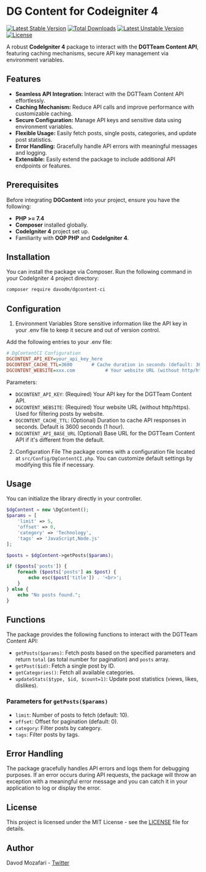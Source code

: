 # DG Content for Codeigniter 4
    
[![Latest Stable Version](https://poser.pugx.org/davodm/dg-content-ci/v)](//packagist.org/packages/davodm/dg-content-ci)
[![Total Downloads](https://poser.pugx.org/davodm/dg-content-ci/downloads)](//packagist.org/packages/davodm/dg-content-ci)
[![Latest Unstable Version](https://poser.pugx.org/davodm/dg-content-ci/v/unstable)](//packagist.org/packages/davodm/dg-content-ci)
[![License](https://poser.pugx.org/davodm/dg-content-ci/license)](//packagist.org/packages/davodm/dg-content-ci)

A robust **CodeIgniter 4** package to interact with the **DGTTeam Content API**, featuring caching mechanisms, secure API key management via environment variables.

## Features

- **Seamless API Integration:** Interact with the DGTTeam Content API effortlessly.
- **Caching Mechanism:** Reduce API calls and improve performance with customizable caching.
- **Secure Configuration:** Manage API keys and sensitive data using environment variables.
- **Flexible Usage:** Easily fetch posts, single posts, categories, and update post statistics.
- **Error Handling:** Gracefully handle API errors with meaningful messages and logging.
- **Extensible:** Easily extend the package to include additional API endpoints or features.


## Prerequisites

Before integrating **DGContent** into your project, ensure you have the following:

- **PHP >= 7.4**
- **Composer** installed globally.
- **CodeIgniter 4** project set up.
- Familiarity with **OOP PHP** and **CodeIgniter 4**.

## Installation

You can install the package via Composer. Run the following command in your CodeIgniter 4 project directory:

```bash
composer require davodm/dgcontent-ci
```

## Configuration
1. Environment Variables
Store sensitive information like the API key in your .env file to keep it secure and out of version control.

Add the following entries to your .env file:

```ini
# DgContentCI Configuration
DGCONTENT_API_KEY=your_api_key_here
DGCONTENT_CACHE_TTL=3600       # Cache duration in seconds (default: 3600)
DGCONTENT_WEBSITE=xxx.com           # Your website URL (without http/https)
```
Parameters:

* `DGCONTENT_API_KEY`: (Required) Your API key for the DGTTeam Content API.
* `DGCONTENT_WEBSITE`: (Required) Your website URL (without http/https). Used for filtering posts by website.
* `DGCONTENT_CACHE_TTL`: (Optional) Duration to cache API responses in seconds. Default is 3600 seconds (1 hour).
* `DGCONTENT_API_BASE_URL` (Optional) Base URL for the DGTTeam Content API if it's different from the default.

2. Configuration File
The package comes with a configuration file located at `src/Config/DgContentCI.php`. You can customize default settings by modifying this file if necessary.

## Usage
You can initialize the library directly in your controller.

```php
$dgContent = new \DgContent();
$params = [
    'limit' => 5,
    'offset' => 0,
    'category' => 'Technology',
    'tags' => 'JavaScript,Node.js'
];

$posts = $dgContent->getPosts($params);

if ($posts['posts']) {
    foreach ($posts['posts'] as $post) {
        echo esc($post['title']) . '<br>';
    }
} else {
    echo "No posts found.";
}
```

## Functions
The package provides the following functions to interact with the DGTTeam Content API:
- `getPosts($params)`: Fetch posts based on the specified parameters and return `total` (as total number for pagination) and `posts` array.
- `getPost($id)`: Fetch a single post by ID.
- `getCategories()`: Fetch all available categories.
- `updateStats($type, $id, $count=1)`: Update post statistics (views, likes, dislikes).

### Parameters for `getPosts($params)`
- `limit`: Number of posts to fetch (default: 10).
- `offset`: Offset for pagination (default: 0).
- `category`: Filter posts by category.
- `tags`: Filter posts by tags.

## Error Handling
The package gracefully handles API errors and logs them for debugging purposes. If an error occurs during API requests, the package will throw an exception with a meaningful error message and you can catch it in your application to log or display the error.

## License
This project is licensed under the MIT License - see the [LICENSE](./LICENSE) file for details.

## Author
Davod Mozafari - [Twitter](https://twitter.com/davodmozafari)
